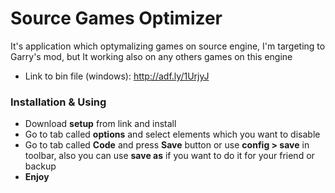 # Source Games Optimizer

It's application which optymalizing games on source engine, I'm targeting to Garry's mod, but It working also on any others games on this engine
* Link to bin file (windows): http://adf.ly/1UrjyJ

### Installation & Using
* Download **setup** from link and install
* Go to tab called **options** and select elements which you want to disable
* Go to tab called **Code** and press **Save** button or use **config > save** in toolbar, also you can use **save as** if you want to do it for your friend or backup
* **Enjoy**

